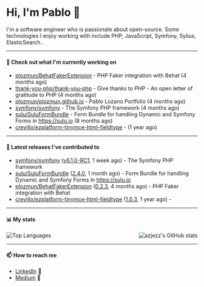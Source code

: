# Hi, I'm Pablo 👋

I'm a software engineer who is passionate about open-source. Some technologies I enjoy working with include PHP, JavaScript, Symfony, Sylius, ElasticSearch..

---
#### 👷 Check out what I'm currently working on

- [plozmun/BehatFakerExtension](https://github.com/plozmun/BehatFakerExtension) - PHP Faker integration with Behat (4 months ago)
- [thank-you-php/thank-you-php](https://github.com/thank-you-php/thank-you-php) - Give thanks to PHP - An open letter of gratitude to PHP (4 months ago)
- [plozmun/plozmun.github.io](https://github.com/plozmun/plozmun.github.io) - Pablo Lozano Portfolio (4 months ago)
- [symfony/symfony](https://github.com/symfony/symfony) - The Symfony PHP framework (4 months ago)
- [sulu/SuluFormBundle](https://github.com/sulu/SuluFormBundle) - Form Bundle for handling Dynamic and Symfony Forms in https://sulu.io (8 months ago)
- [crevillo/ezplatform-tinymce-html-fieldtype](https://github.com/crevillo/ezplatform-tinymce-html-fieldtype) -  (1 year ago)

---

#### 🔭 Latest releases I've contributed to

- [symfony/symfony](https://github.com/symfony/symfony) ([v6.1.0-RC1](https://github.com/symfony/symfony/releases/tag/v6.1.0-RC1), 1 week ago) - The Symfony PHP framework
- [sulu/SuluFormBundle](https://github.com/sulu/SuluFormBundle) ([2.4.0](https://github.com/sulu/SuluFormBundle/releases/tag/2.4.0), 1 month ago) - Form Bundle for handling Dynamic and Symfony Forms in https://sulu.io
- [plozmun/BehatFakerExtension](https://github.com/plozmun/BehatFakerExtension) ([0.2.3](https://github.com/plozmun/BehatFakerExtension/releases/tag/0.2.3), 4 months ago) - PHP Faker integration with Behat
- [crevillo/ezplatform-tinymce-html-fieldtype](https://github.com/crevillo/ezplatform-tinymce-html-fieldtype) ([1.0.3](https://github.com/crevillo/ezplatform-tinymce-html-fieldtype/releases/tag/1.0.3), 1 year ago) - 

---

#### 📊 My stats

<img align="right" alt="azjezz's GitHub stats" src="https://github-readme-stats.vercel.app/api?username=plozmun&count_private=1&show_icons=true&" />

![Top Languages](https://github-readme-stats.vercel.app/api/top-langs/?username=plozmun)

---

#### 📫 How to reach me
- <a href="https://www.linkedin.com/in/pablolozano">LinkedIn</a> 💼
- <a href="https://medium.com/@lozanomunarriz">Medium</a> 📝

